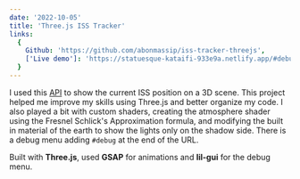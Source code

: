 ```yaml
---
date: '2022-10-05'
title: 'Three.js ISS Tracker'
links:
  {
    Github: 'https://github.com/abonmassip/iss-tracker-threejs',
    ['Live demo']: 'https://statuesque-kataifi-933e9a.netlify.app/#debug',
  }
---
```


I used this [API](https://wheretheiss.at/w/developer) to show the current ISS position on a 3D scene. This project helped me improve my skills using Three.js and better organize my code. I also played a bit with custom shaders, creating the atmosphere shader using the Fresnel Schlick's Approximation formula, and modifying the built in material of the earth to show the lights only on the shadow side. There is a debug menu adding `#debug` at the end of the URL.

Built with **Three.js**, used **GSAP** for animations and **lil-gui** for the debug menu.
